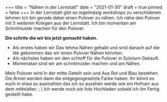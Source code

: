 +++
title = "Nähen in der Lernstatt"
date = "2021-01-30"
draft = true
pinned = false
+++
In der Lernstatt gibt es regelmäsig workshops zu verschidenen tehmen Ich bin gerade dabei einen Pulover zu  nähen. Ich nähe den Pulover mit 5 weiteren Kolegen aus der Lernstatt. Ich bin momentan am Schnitmuster machen für den  Pulover. 

**Die schrite die wir bis jetzt gemacht haben.**

* Als erstes haben wir Das tehma Nähen gehabt und sind danach auf die Ide gekommen das wir einen Pulover Nähen könnten.
* Als nächstes haben wir den schtoff für die Pulover in Soloturn Gekauft.
* Momenatan sind wir am schnitmuster machen und am Nähen. 

Mein Pulover wird In der mitte Geteilt sein und Aus Rot und Blau bestehen. Die Ärmel werden dann die entgegengesetzte Farbe haben. Ihr könnt es euch in etwa so ausmahlen das ich so ausehen werde wie ein Hofnarr aus dem mittelalter.    ; ) Ich werde noch ein foto Hochladen sobald ich ihn Fertig gestellt habe.